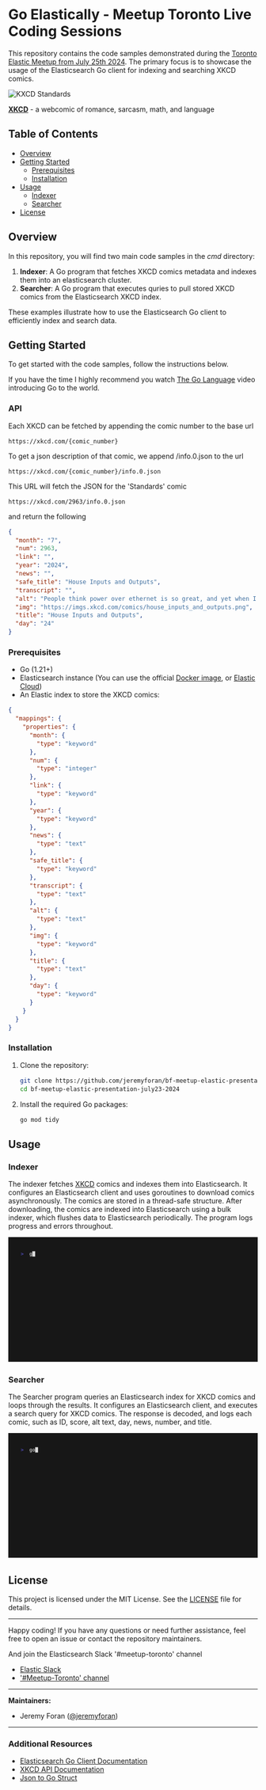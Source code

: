 # Go Elastically - Meetup Toronto Live Coding Sessions

This repository contains the code samples demonstrated during the [Toronto Elastic Meetup from July 25th 2024](https://www.meetup.com/elasticsearch-toronto/events/301905900/). The primary focus is to showcase the usage of the Elasticsearch Go client for indexing and searching XKCD comics.


![KXCD Standards](https://imgs.xkcd.com/comics/standards.png)

[**XKCD**](https://xkcd.com/) - a webcomic of romance, sarcasm, math, and language

## Table of Contents
- [Overview](#overview)
- [Getting Started](#getting-started)
  - [Prerequisites](#prerequisites)
  - [Installation](#installation)
- [Usage](#usage)
  - [Indexer](#indexer)
  - [Searcher](#Searcher)
- [License](#license)

## Overview

In this repository, you will find two main code samples in the *cmd* directory:

1. **Indexer**: A Go program that fetches XKCD comics metadata and indexes them into an elasticsearch cluster.
2. **Searcher**: A Go program that executes quries to pull stored XKCD comics from the Elasticsearch XKCD index.

These examples illustrate how to use the Elasticsearch Go client to efficiently index and search data.

## Getting Started

To get started with the code samples, follow the instructions below.

If you have the time I highly recommend you watch [The Go Language](https://www.youtube.com/watch?v=rKnDgT73v8s) video introducing Go to the world.

### API

Each XKCD can be fetched by appending the comic number to the base url
```
https://xkcd.com/{comic_number}
```

To get a json description of that comic, we append /info.0.json to the url
```
https://xkcd.com/{comic_number}/info.0.json
```

This URL will fetch the JSON for the 'Standards' comic
```
https://xkcd.com/2963/info.0.json
```

and return the following
```json
{
  "month": "7",
  "num": 2963,
  "link": "",
  "year": "2024",
  "news": "",
  "safe_title": "House Inputs and Outputs",
  "transcript": "",
  "alt": "People think power over ethernet is so great, and yet when I try to do water over ethernet everyone yells at me.",
  "img": "https://imgs.xkcd.com/comics/house_inputs_and_outputs.png",
  "title": "House Inputs and Outputs",
  "day": "24"
}
```


### Prerequisites

- Go (1.21+)
- Elasticsearch instance (You can use the official [Docker image](https://www.elastic.co/guide/en/elasticsearch/reference/current/docker.html), or [Elastic Cloud](https://www.elastic.co/cloud))
- An Elastic index to store the XKCD comics:
```json
{
  "mappings": {
    "properties": {
      "month": {
        "type": "keyword"
      },
      "num": {
        "type": "integer"
      },
      "link": {
        "type": "keyword"
      },
      "year": {
        "type": "keyword"
      },
      "news": {
        "type": "text"
      },
      "safe_title": {
        "type": "keyword"
      },
      "transcript": {
        "type": "text"
      },
      "alt": {
        "type": "text"
      },
      "img": {
        "type": "keyword"
      },
      "title": {
        "type": "text"
      },
      "day": {
        "type": "keyword"
      }
    }
  }
}
```

### Installation

1. Clone the repository:

    ```sh
    git clone https://github.com/jeremyforan/bf-meetup-elastic-presentation-july23-2024.git
    cd bf-meetup-elastic-presentation-july23-2024
    ```

2. Install the required Go packages:

    ```sh
    go mod tidy
    ```

## Usage

### Indexer

The indexer fetches [XKCD](https://xkcd.com/) comics and indexes them into Elasticsearch. It configures an Elasticsearch client and uses goroutines to download comics asynchronously. The comics are stored in a thread-safe structure. After downloading, the comics are indexed into Elasticsearch using a bulk indexer, which flushes data to Elasticsearch periodically. The program logs progress and errors throughout.

![Indexer Demo](indexer.gif)

### Searcher

The Searcher program queries an Elasticsearch index for XKCD comics and loops through the results. It configures an Elasticsearch client, and executes a search query for XKCD comics. The response is decoded, and logs each comic, such as ID, score, alt text, day, news, number, and title.

![Searcher Demo](searcher.gif)

## License

This project is licensed under the MIT License. See the [LICENSE](LICENSE) file for details.

---

Happy coding! If you have any questions or need further assistance, feel free to open an issue or contact the repository maintainers.

And join the Elasticsearch Slack '#meetup-toronto' channel
- [Elastic Slack](https://ela.st/slack)
- ['#Meetup-Toronto' channel](https://elasticstack.slack.com/archives/C07AFALCZGB)

---

**Maintainers:**
- Jeremy Foran ([@jeremyforan](https://github.com/jeremyforan))

---

### Additional Resources

- [Elasticsearch Go Client Documentation](https://github.com/elastic/go-elasticsearch)
- [XKCD API Documentation](https://xkcd.com/json.html)
- [Json to Go Struct](https://mholt.github.io/json-to-go/)

